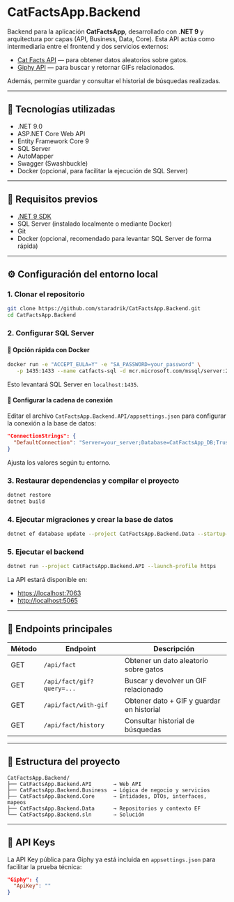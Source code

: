 # CatFactsApp.Backend

Backend para la aplicación **CatFactsApp**, desarrollado con **.NET 9** y arquitectura por capas (API, Business, Data, Core). Esta API actúa como intermediaria entre el frontend y dos servicios externos:

* [Cat Facts API](https://catfact.ninja) — para obtener datos aleatorios sobre gatos.
* [Giphy API](https://developers.giphy.com/) — para buscar y retornar GIFs relacionados.

Además, permite guardar y consultar el historial de búsquedas realizadas.

---

## 🧰 Tecnologías utilizadas

* .NET 9.0
* ASP.NET Core Web API
* Entity Framework Core 9
* SQL Server
* AutoMapper
* Swagger (Swashbuckle)
* Docker (opcional, para facilitar la ejecución de SQL Server)

---

## 🚀 Requisitos previos

* [.NET 9 SDK](https://dotnet.microsoft.com/en-us/download/dotnet/9.0)
* SQL Server (instalado localmente o mediante Docker)
* Git
* Docker (opcional, recomendado para levantar SQL Server de forma rápida)

---

## ⚙️ Configuración del entorno local

### 1. Clonar el repositorio

```bash
git clone https://github.com/staradrik/CatFactsApp.Backend.git
cd CatFactsApp.Backend
```

### 2. Configurar SQL Server

#### 🐳 Opción rápida con Docker

```bash
docker run -e "ACCEPT_EULA=Y" -e "SA_PASSWORD=your_password" \
   -p 1435:1433 --name catfacts-sql -d mcr.microsoft.com/mssql/server:2022-latest
```

Esto levantará SQL Server en `localhost:1435`.

#### 🔧 Configurar la cadena de conexión

Editar el archivo `CatFactsApp.Backend.API/appsettings.json` para configurar la conexión a la base de datos:

```json
"ConnectionStrings": {
  "DefaultConnection": "Server=your_server;Database=CatFactsApp_DB;TrustServerCertificate=True;User Id=your_user;Password=your_password;"
}
```

Ajusta los valores según tu entorno.

### 3. Restaurar dependencias y compilar el proyecto

```bash
dotnet restore
dotnet build
```

### 4. Ejecutar migraciones y crear la base de datos

```bash
dotnet ef database update --project CatFactsApp.Backend.Data --startup-project CatFactsApp.Backend.API
```

### 5. Ejecutar el backend

```bash
dotnet run --project CatFactsApp.Backend.API --launch-profile https
```

La API estará disponible en:

* [https://localhost:7063](https://localhost:7063)
* [http://localhost:5065](http://localhost:5065)

---

## 📡 Endpoints principales

| Método | Endpoint                  | Descripción                               |
| ------ | ------------------------- | ----------------------------------------- |
| GET    | `/api/fact`               | Obtener un dato aleatorio sobre gatos     |
| GET    | `/api/fact/gif?query=...` | Buscar y devolver un GIF relacionado      |
| GET    | `/api/fact/with-gif`      | Obtener dato + GIF y guardar en historial |
| GET    | `/api/fact/history`       | Consultar historial de búsquedas          |

---

## 📁 Estructura del proyecto

```
CatFactsApp.Backend/
├── CatFactsApp.Backend.API       → Web API
├── CatFactsApp.Backend.Business  → Lógica de negocio y servicios
├── CatFactsApp.Backend.Core      → Entidades, DTOs, interfaces, mapeos
├── CatFactsApp.Backend.Data      → Repositorios y contexto EF
└── CatFactsApp.Backend.sln       → Solución
```

---

## 🔐 API Keys

La API Key pública para Giphy ya está incluida en `appsettings.json` para facilitar la prueba técnica:

```json
"Giphy": {
  "ApiKey": ""
}
```

